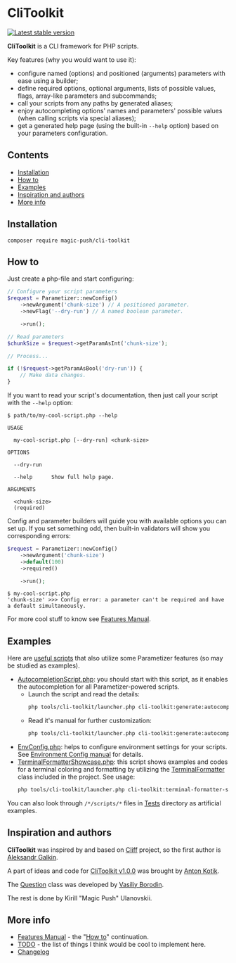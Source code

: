 # CliToolkit

[![Latest stable version](https://img.shields.io/packagist/v/magic-push/cli-toolkit?label=version)](https://packagist.org/packages/magic-push/cli-toolkit)

**CliToolkit** is a CLI framework for PHP scripts.

Key features (why you would want to use it):
- configure named (options) and positioned (arguments) parameters with ease using a builder;
- define required options, optional arguments, lists of possible values, flags, array-like parameters and subcommands;
- call your scripts from any paths by generated aliases;
- enjoy autocompleting options' names and parameters' possible values (when calling scripts via special aliases);
- get a generated help page (using the built-in `--help` option) based on your parameters configuration.

## Contents

- [Installation](#installation)
- [How to](#how-to)
- [Examples](#examples)
- [Inspiration and authors](#inspiration-and-authors)
- [More info](#more-info)

## Installation

```shell
composer require magic-push/cli-toolkit
```

## How to

Just create a php-file and start configuring:
```php
// Configure your script parameters
$request = Parametizer::newConfig()
    ->newArgument('chunk-size') // A positioned parameter.
    ->newFlag('--dry-run') // A named boolean parameter.

    ->run();

// Read parameters
$chunkSize = $request->getParamAsInt('chunk-size');

// Process...

if (!$request->getParamAsBool('dry-run')) {
    // Make data changes.
}
```

If you want to read your script's documentation, then just call your script with the `--help` option:
```
$ path/to/my-cool-script.php --help

USAGE

  my-cool-script.php [--dry-run] <chunk-size>

OPTIONS

  --dry-run

  --help      Show full help page.

ARGUMENTS

  <chunk-size>
  (required)
```

Config and parameter builders will guide you with available options you can set up. If you set something odd, then
built-in validators will show you corresponding errors:

```php
$request = Parametizer::newConfig()
    ->newArgument('chunk-size')
    ->default(100)
    ->required()

    ->run();
```

```
$ my-cool-script.php
'chunk-size' >>> Config error: a parameter can't be required and have a default simultaneously.
```

For more cool stuff to know see [Features Manual](docs/features-manual.md).

## Examples

Here are [useful scripts](tools/cli-toolkit/ScriptClasses)
that also utilize some Parametizer features (so may be studied as examples).

- [AutocompletionScript.php](tools/cli-toolkit/ScriptClasses/Generate/AutocompletionScript.php):
  you should start with this script, as it enables the autocompletion for all Parametizer-powered scripts.
    - Launch the script and read the details:
      ```sh
      php tools/cli-toolkit/launcher.php cli-toolkit:generate:autocompletion-script --verbose
      ```
    - Read it's manual for further customization:
      ```sh
      php tools/cli-toolkit/launcher.php cli-toolkit:generate:autocompletion-script --help
      ```
- [EnvConfig.php](tools/cli-toolkit/ScriptClasses/Generate/EnvConfig.php):
  helps to configure environment settings for your scripts.
  See [Environment Config manual](docs/features-manual.md#environment-config) for details.
- [TerminalFormatterShowcase.php](tools/cli-toolkit/ScriptClasses/TerminalFormatterShowcase.php):
  this script shows examples and codes for a terminal coloring and formatting by utilizing
  the [TerminalFormatter](src/TerminalFormatter.php) class included in the project. See usage:
  ```sh
  php tools/cli-toolkit/launcher.php cli-toolkit:terminal-formatter-showcase --help
  ```

You can also look through `/*/scripts/*` files in [Tests](tests/Tests) directory as artificial examples.

## Inspiration and authors

**CliToolkit** was inspired by and based on [Cliff](https://github.com/johnnywoo/cliff) project, so the first author is
[Aleksandr Galkin](https://github.com/johnnywoo).

A part of ideas and code for [CliToolkit v1.0.0](docs/changelog.md#v100) was brought by
[Anton Kotik](https://github.com/anton-kotik).

The [Question](src/Question/Question.php) class was developed by [Vasiliy Borodin](https://github.com/borodin-vasiliy).

The rest is done by Kirill "Magic Push" Ulanovskii.

## More info

- [Features Manual](docs/features-manual.md) - the "[How to](#how-to)" continuation.
- [TODO](docs/todo.md) - the list of things I think would be cool to implement here.
- [Changelog](docs/changelog.md)
